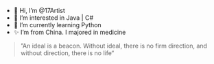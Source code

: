 - 👋 Hi, I’m @17Artist
- 👀 I’m interested in Java | C# 
- 🌱 I’m currently learning Python
- ✨ I’m from China. I majored in medicine

> ”An ideal is a beacon. Without ideal, there is no firm direction, and without direction, there is no life“


<!---
17Artist/17Artist is a ✨ special ✨ repository because its `README.md` (this file) appears on your GitHub profile.
You can click the Preview link to take a look at your changes.
--->
